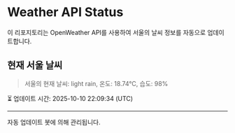 
# Weather API Status

이 리포지토리는 OpenWeather API를 사용하여 서울의 날씨 정보를 자동으로 업데이트합니다.

## 현재 서울 날씨
> 서울의 현재 날씨: light rain, 온도: 18.74°C, 습도: 98%

⏳ 업데이트 시간: 2025-10-10 22:09:34 (UTC)

---
자동 업데이트 봇에 의해 관리됩니다.
